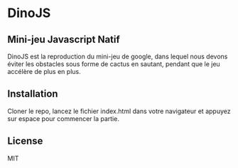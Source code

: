 # DinoJS

## Mini-jeu Javascript Natif

DinoJS est la reproduction du mini-jeu de google, dans lequel nous devons éviter les obstacles sous forme de cactus en sautant, pendant que le jeu accélère de plus en plus.

## Installation

Cloner le repo, lancez le fichier index.html dans votre navigateur et appuyez sur espace pour commencer la partie.

## License

MIT
